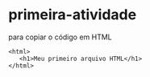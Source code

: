 # primeira-atividade

para copiar o código em HTML
```
<html>
   <h1>Meu primeiro arquivo HTML</h1>
</html>
```
